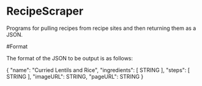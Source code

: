 # RecipeScraper

Programs for pulling recipes from recipe sites and then returning them as a JSON. 

#Format

The format of the JSON to be output is as follows:

{
    "name": "Curried Lentils and Rice",
    "ingredients": [
        STRING
    ],
    "steps": [
        STRING
    ],
    "imageURL": STRING,
    "pageURL": STRING
}
